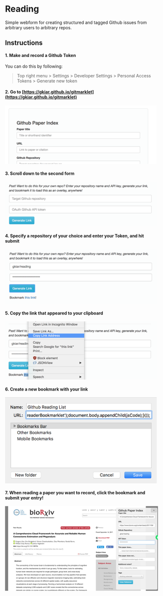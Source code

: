 # Reading

Simple webform for creating structured and tagged Github issues from arbitrary users to arbitrary repos.

## Instructions

#### 1. Make and record a Github Token

You can do this by following:

> Top right menu > Settings > Developer Settings > Personal Access Tokens > Generate  new token


#### 2. Go to [https://gkiar.github.io/gitmarklet](https://gkiar.github.io/gitmarklet)

<img src="./doc/website_top.png" width="500px" />


#### 3. Scroll down to the second form

<img src="./doc/website_bottom_1.png" width="500px" />


#### 4. Specify a repository of your choice and enter your Token, and hit submit

<img src="./doc/website_bottom_2.png" width="500px" />


#### 5. Copy the link that appeared to your clipboard

<img src="./doc/website_bottom_3.png" width="500px" />


#### 6. Create a new bookmark with your link

<img src="./doc/bookmark.png" width="500px" />


#### 7. When reading a paper you want to record, click the bookmark and submit your entry!

![using the bookmarklet](./doc/usage.png)

